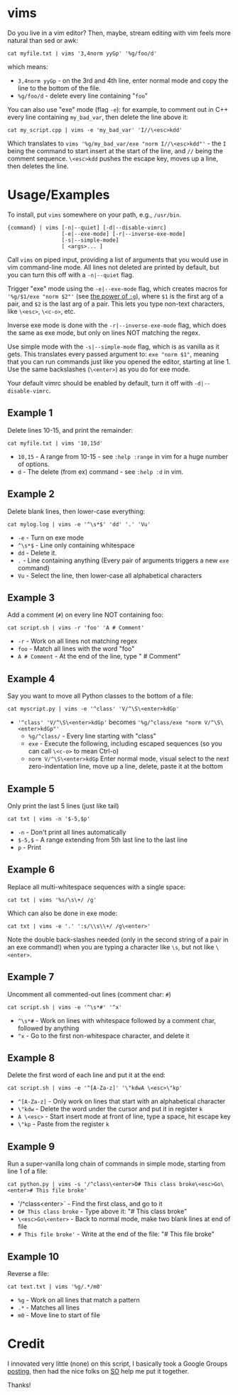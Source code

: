 # vims

Do you live in a vim editor? Then, maybe, stream
editing with vim feels more natural than
sed or awk:

```
cat myfile.txt | vims '3,4norm yyGp' '%g/foo/d'
```
which means: 
 - `3,4norm yyGp` - on the 3rd and 4th line, enter normal mode and
copy the line to the bottom of the file.
 - `%g/foo/d` - delete every line containing "`foo`"


You can also use "exe" mode (flag `-e`):
for example, to comment out in C++
every line containing `my_bad_var`,
then delete the line above it:

```
cat my_script.cpp | vims -e 'my_bad_var' 'I//\<esc>kdd'
```

Which translates to `vims '%g/my_bad_var/exe "norm I//\<esc>kdd"'` - the `I` being the command
to start insert at the start of the line, and `//` being the comment sequence.
`\<esc>kdd` pushes the escape key, moves up a line, then deletes the line.

# Usage/Examples

To install,
put `vims` somewhere on your path, e.g., `/usr/bin`.

```
{command} | vims [-n|--quiet] [-d|--disable-vimrc]
                 [-e|--exe-mode] [-r|--inverse-exe-mode]
                 [-s|--simple-mode]
                 [ <args>... ]
```

Call `vims` on piped input, providing a list of arguments that you
would use in vim command-line mode. All lines not deleted are printed
by default, but you can turn this off with a `-n|--quiet` flag.

Trigger "exe" mode using the `-e|--exe-mode` flag, which creates macros
for `'%g/$1/exe "norm $2"'` (see [the power of `:g`](http://vim.wikia.com/wiki/Power_of_g)),
where `$1` is the first arg of a pair,
and `$2` is the last arg of a pair. This lets you type non-text characters,
like `\<esc>`, `\<c-o>`, etc.

Inverse exe mode is done with the `-r|--inverse-exe-mode` flag, which
does the same as exe mode, but only on lines NOT matching the regex.

Use simple mode with the `-s|--simple-mode` flag, which is as vanilla
as it gets. This translates every passed argument to: `exe "norm $1"`, meaning
that you can run commands just like you opened the editor, starting
at line 1. Use the same backslashes (`\<enter>`) as you do for exe mode.

Your default vimrc should be enabled by default, turn it off with
`-d|--disable-vimrc`.

## Example 1
Delete lines 10-15, and print the remainder:

```
cat myfile.txt | vims '10,15d'
```

- `10,15` - A range from 10-15 - see `:help :range` in vim for a huge number of options.
- `d` - The delete (from ex) command - see `:help :d` in vim.

## Example 2
Delete blank lines, then lower-case everything:

```
cat mylog.log | vims -e '^\s*$' 'dd' '.' 'Vu'
```

- `-e` - Turn on exe mode
- `^\s*$` - Line only containing whitespace
- `dd` - Delete it.
- `.` - Line containing anything (Every pair of arguments triggers a new `exe` command)
- `Vu` - Select the line, then lower-case all alphabetical characters

## Example 3

Add a comment (`#`) on every line NOT containing foo:

```
cat script.sh | vims -r 'foo' 'A # Comment'
```

- `-r` - Work on all lines not matching regex
- `foo` - Match all lines with the word "foo"
- `A # Comment` - At the end of the line, type " # Comment"

## Example 4

Say you want to move all Python classes to the bottom of a file:
```
cat myscript.py | vims -e '^class' 'V/^\S\<enter>kdGp'
```

- `'^class' 'V/^\S\<enter>kdGp'` becomes `'%g/^class/exe "norm V/^\S\<enter>kdGp"'`
     - `%g/^class/` - Every line starting with "class"
     - `exe` - Execute the following, including escaped sequences (so you can call `\<c-o>` to mean Ctrl-o)
     - `norm V/^\S\<enter>kdGp` Enter normal mode, visual select to the next zero-indentation line, move up a line, delete, paste it at the bottom 
     
## Example 5

Only print the last 5 lines (just like tail)

```
cat txt | vims -n '$-5,$p'
```
- `-n` - Don't print all lines automatically
- `$-5,$` - A range extending from 5th last line to the last line
- `p` - Print

## Example 6

Replace all multi-whitespace sequences with a single space:

```
cat txt | vims '%s/\s\+/ /g'
```

Which can also be done in exe mode:

```
cat txt | vims -e '.' ':s/\\s\\+/ /g\<enter>'
```

Note the double back-slashes needed (only in the second string of a pair in an exe command!)
when you are typing a character like `\s`, but not like `\<enter>`.

## Example 7

Uncomment all commented-out lines (comment char: `#`)

```
cat script.sh | vims -e '^\s*#' '^x'
```

- `^\s*#` - Work on lines with whitespace followed by a comment char, followed by anything
- `^x` - Go to the first non-whitespace character, and delete it

## Example 8


Delete the first word of each line and put it at the end:

```
cat script.sh | vims -e '^[A-Za-z]' '\"kdwA \<esc>\"kp'
```

- `^[A-Za-z]` - Only work on lines that start with an alphabetical character
- `\"kdw` - Delete the word under the cursor and put it in register `k`
- `A \<esc>` - Start insert mode at front of line, type a space, hit escape key
- `\"kp` - Paste from the register `k`

## Example 9

Run a super-vanilla long chain of commands in simple mode, starting from line 1 of a file:

```
cat python.py | vims -s '/^class\<enter>O# This class broke\<esc>Go\<enter># This file broke'
```

- '/^class\<enter>` - Find the first class, and go to it
- `O# This class broke` - Type above it: "# This class broke"
- `\<esc>Go\<enter>` - Back to normal mode, make two blank lines at end of file
- `# This file broke'` - Write at the end of the file: "# This file broke"


## Example 10

Reverse a file:

```
cat text.txt | vims '%g/.*/m0'
```

- `%g` - Work on all lines that match a pattern
- `.*` - Matches all lines
- `m0` - Move line to start of file

# Credit

I innovated very little (none) on this script, I basically took a Google Groups
[posting](https://groups.google.com/forum/#!msg/vim_use/NfqbCdUkDb5/Ir0faiNaFZwJ),
then had the nice folks on [SO](https://stackoverflow.com/questions/44745046/bash-pass-all-arguments-exactly-as-they-are-to-a-function-and-prepend-a-flag-on)
help me put it together.

Thanks!
